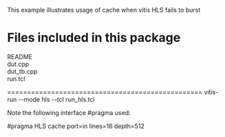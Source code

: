 This example illustrates usage of cache when vitis HLS fails to burst

Files included in this package
==================================================
README  
dut.cpp  
dut_tb.cpp  
run.tcl

=================================================
vitis-run --mode hls --tcl run_hls.tcl

Note the following interface #pragma used:

#pragma HLS cache port=in lines=16 depth=512
